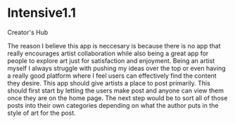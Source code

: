 # Intensive1.1

Creator's Hub

The reason I believe this app is neccesary is because there is no app that really encourages artist collaboration while also being a great app for people to explore
art just for satisfaction and enjoyment. Being an artist myself I always struggle with pushing my ideas over the top or even having a really good platform where
I feel users can effectively find the content they desire. This app should give artists a place to post primarily. This should first start by letting the users make post
and anyone can view them once they are on the home page. The next step would be to sort all of those posts into their own categories depending on what the author 
puts in the style of art for the post.
